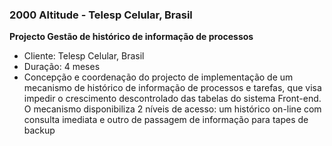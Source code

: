 ### 2000 Altitude - Telesp Celular, Brasil

**Projecto Gestão de histórico de informação de processos**
-	Cliente: Telesp Celular, Brasil
-	Duração: 4 meses
-	Concepção e coordenação do projecto de implementação de um mecanismo de histórico de informação de processos e tarefas, que visa impedir o crescimento descontrolado das tabelas do sistema Front-end. O mecanismo disponibiliza 2 níveis de acesso: um histórico on-line com consulta imediata e outro de passagem de informação para tapes de backup
